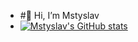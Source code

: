 - #👋 Hi, I’m Mstyslav
- [![Mstyslav's GitHub stats](https://github-readme-stats.vercel.app/api?username=MstyslavSoroka)](https://github.com/MstyslavSoroka/github-readme-stats)
